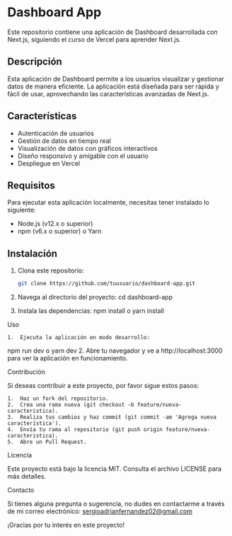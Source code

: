 # Dashboard App

Este repositorio contiene una aplicación de Dashboard desarrollada con Next.js, siguiendo el curso de Vercel para aprender Next.js.

## Descripción

Esta aplicación de Dashboard permite a los usuarios visualizar y gestionar datos de manera eficiente. La aplicación está diseñada para ser rápida y fácil de usar, aprovechando las características avanzadas de Next.js.

## Características

- Autenticación de usuarios
- Gestión de datos en tiempo real
- Visualización de datos con gráficos interactivos
- Diseño responsivo y amigable con el usuario
- Despliegue en Vercel

## Requisitos

Para ejecutar esta aplicación localmente, necesitas tener instalado lo siguiente:

- Node.js (v12.x o superior)
- npm (v6.x o superior) o Yarn

## Instalación

1. Clona este repositorio:

   ```bash
   git clone https://github.com/tuusuario/dashboard-app.git
   ```
2.	Navega al directorio del proyecto:
  	cd dashboard-app

3.	Instala las dependencias:
  	npm install
  	o
  	yarn install

Uso

	1.	Ejecuta la aplicación en modo desarrollo:
   npm run dev
   o
   yarn dev
  2.	Abre tu navegador y ve a http://localhost:3000 para ver la aplicación en funcionamiento.

Contribución

Si deseas contribuir a este proyecto, por favor sigue estos pasos:

	1.	Haz un fork del repositorio.
	2.	Crea una rama nueva (git checkout -b feature/nueva-caracteristica).
	3.	Realiza tus cambios y haz commit (git commit -am 'Agrega nueva característica').
	4.	Envía tu rama al repositorio (git push origin feature/nueva-caracteristica).
	5.	Abre un Pull Request.

Licencia

Este proyecto está bajo la licencia MIT. Consulta el archivo LICENSE para más detalles.

Contacto

Si tienes alguna pregunta o sugerencia, no dudes en contactarme a través de mi correo electrónico: sergioadrianfernandez02@gmail.com

¡Gracias por tu interés en este proyecto!
